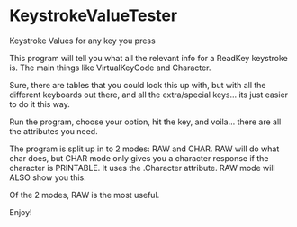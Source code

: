 # KeystrokeValueTester
Keystroke Values for any key you press

This program will tell you what all the relevant info for a ReadKey keystroke is.  The main things like VirtualKeyCode and Character.

Sure, there are tables that you could look this up with, but with all the different keyboards out there, and all the extra/special keys... its just easier to do it this way.

Run the program, choose your option, hit the key, and voila... there are all the attributes you need.

The program is split up in to 2 modes:  RAW and CHAR.  RAW will do what char does, but CHAR mode only gives you a character response if the character is PRINTABLE.  It uses the .Character attribute.  RAW mode will ALSO show you this.

Of the 2 modes, RAW is the most useful.

Enjoy!
